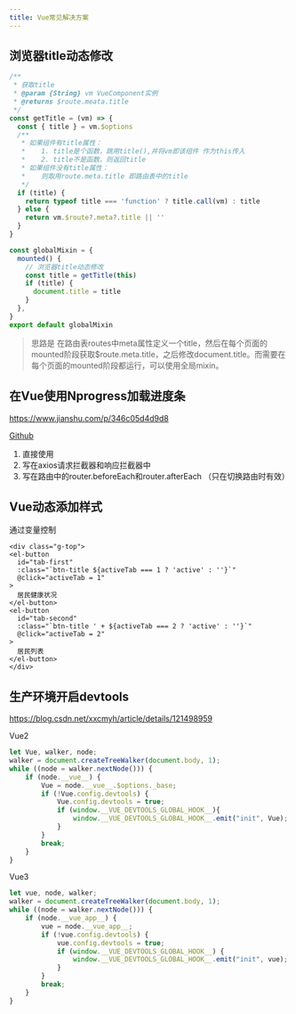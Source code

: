 ```yaml
---
title: Vue常见解决方案
---
```


## 浏览器title动态修改

```js
/**
 * 获取title
 * @param {String} vm VueComponent实例
 * @returns $route.meata.title
 */
const getTitle = (vm) => {
  const { title } = vm.$options
  /**
   * 如果组件有title属性：
   *    1. title是个函数，跳用title(),并将vm即该组件 作为this传入
   *    2. title不是函数，则返回title
   * 如果组件没有title属性：
   *    则取用route.meta.title 即路由表中的title
   */
  if (title) {
    return typeof title === 'function' ? title.call(vm) : title
  } else {
    return vm.$route?.meta?.title || ''
  }
}

const globalMixin = {
  mounted() {
    // 浏览器title动态修改
    const title = getTitle(this)
    if (title) {
      document.title = title
    }
  },
}
export default globalMixin
```

> 思路是 在路由表routes中meta属性定义一个title，然后在每个页面的mounted阶段获取$route.meta.title，之后修改document.title。而需要在每个页面的mounted阶段都运行，可以使用全局mixin。

## 在Vue使用Nprogress加载进度条

https://www.jianshu.com/p/346c05d4d9d8

[Github](https://github.com/rstacruz/nprogress)

1. 直接使用
2. 写在axios请求拦截器和响应拦截器中
3. 写在路由中的router.beforeEach和router.afterEach （只在切换路由时有效）

## Vue动态添加样式

通过变量控制

```vue
<div class="g-top">
<el-button
  id="tab-first"
  :class="`btn-title ${activeTab === 1 ? 'active' : ''}`"
  @click="activeTab = 1"
>
  居民健康状况
</el-button>
<el-button
  id="tab-second"
  :class="`btn-title ' + ${activeTab === 2 ? 'active' : ''}`"
  @click="activeTab = 2"
>
  居民列表
</el-button>
</div>
```



## 生产环境开启devtools

https://blog.csdn.net/xxcmyh/article/details/121498959

Vue2

```js
let Vue, walker, node; 
walker = document.createTreeWalker(document.body, 1); 
while ((node = walker.nextNode())) { 
	if (node.__vue__) { 
		Vue = node.__vue__.$options._base; 
		if (!Vue.config.devtools) { 
			Vue.config.devtools = true; 
			if (window.__VUE_DEVTOOLS_GLOBAL_HOOK__){
				window.__VUE_DEVTOOLS_GLOBAL_HOOK__.emit("init", Vue);
			} 
		} 
		break; 
	} 
}
```

Vue3

```js
let vue, node, walker; 
walker = document.createTreeWalker(document.body, 1); 
while ((node = walker.nextNode())) { 
	if (node.__vue_app__) { 
		vue = node.__vue_app__; 
		if (!vue.config.devtools) { 
			vue.config.devtools = true; 
			if (window.__VUE_DEVTOOLS_GLOBAL_HOOK__) {
				window.__VUE_DEVTOOLS_GLOBAL_HOOK__.emit("init", vue);
			} 
		} 
		break; 
	} 
}
```

